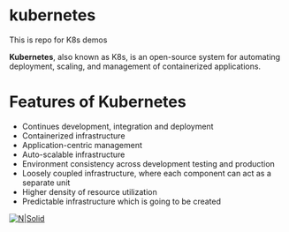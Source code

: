# kubernetes
This is repo for K8s demos

__Kubernetes__, also known as K8s, is an open-source system for automating deployment, scaling, and management of containerized applications.


# Features of Kubernetes

- Continues development, integration and deployment
- Containerized infrastructure
- Application-centric management
- Auto-scalable infrastructure
- Environment consistency across development testing and production
- Loosely coupled infrastructure, where each component can act as a separate unit
- Higher density of resource utilization
- Predictable infrastructure which is going to be created



[![N|Solid](https://upload.wikimedia.org/wikipedia/commons/3/39/Kubernetes_logo_without_workmark.svg)](https://kubernetes.io/)

